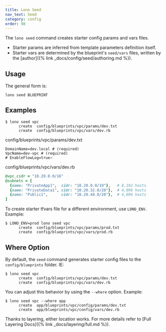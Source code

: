 ```yaml
---
title: Lono Seed
nav_text: Seed
category: config
order: 98
---
```


The `lono seed` command creates starter config params and vars files.

* Starter params are inferred from template parameters definition itself.
* Starter vars are determined by the blueprint's `seed/vars` files, written by the [author]({% link _docs/config/seed/authoring.md %}).

## Usage

The general form is:

    lono seed BLUEPRINT

## Examples

    $ lono seed vpc
          create  config/blueprints/vpc/params/dev.txt
          create  config/blueprints/vpc/vars/dev.rb

config/blueprints/vpc/params/dev.txt

    DomainName=dev.local # (required)
    VpcName=dev-vpc # (required)
    # EnableFlowLog=true⏎

config/blueprints/vpc/vars/dev.rb

```ruby
@vpc_cidr = "10.20.0.0/16"
@subnets = [
  {name: "PrivateApp1",  cidr: "10.20.0.0/19"},   # 8,192 hosts
  {name: "PrivateData1", cidr: "10.20.32.0/20"},  # 4,096 hosts
  {name: "Public1",      cidr: "10.20.48.0/20"},  # 4,096 hosts
]
```

To create starter tfvars file for a different environment, use `LONO_ENV`. Example:

    $ LONO_ENV=prod lono seed vpc
          create  config/blueprints/vpc/params/prod.txt
          create  config/blueprints/vpc/vars/prod.rb

## Where Option

By default, the `seed` command generates starter config files to the `config/blueprints` folder. IE:

    $ lono seed vpc
          create  config/blueprints/vpc/params/dev.txt
          create  config/blueprints/vpc/vars/dev.rb

You can adjust this behavior by using the `--where` option. Example:

    $ lono seed vpc --where app
          create  app/blueprints/vpc/config/params/dev.txt
          create  app/blueprints/vpc/config/vars/dev.rb

Thanks to layering, either location works. For more details refer to [Full Layering Docs]({% link _docs/layering/full.md %}).

